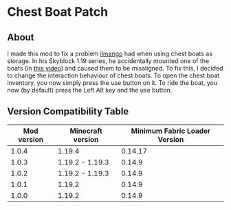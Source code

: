 # Chest Boat Patch

## About
I made this mod to fix a problem [ilmango](https://youtube.com/c/ilmango) had when using chest boats as storage. In his Skyblock 1.19 series, he accidentally mounted one of the boats (in [this video](https://youtu.be/h-sr8DV4f4E?t=830)) and caused them to be misaligned. To fix this, I decided to change the interaction behaviour of chest boats. To open the chest boat inventory, you now simply press the use button on it. To ride the boat, you now (by default) press the Left Alt key and the use button.

## Version Compatibility Table
| Mod version | Minecraft version | Minimum Fabric Loader Version |
|-------------|-------------------|-------------------------------|
| 1.0.4       | 1.19.4            | 0.14.17                       |
| 1.0.3       | 1.19.2 - 1.19.3   | 0.14.9                        |
| 1.0.2       | 1.19.2 - 1.19.3   | 0.14.9                        |
| 1.0.1       | 1.19.2            | 0.14.9                        |
| 1.0.0       | 1.19.2            | 0.14.9                        |
